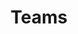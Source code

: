 ---
title: "Teams"
linkTitle: "Teams"
toc_hide: true
weight: 2
# description: >
#    Configure Portainer to use Active Directory as the external source
---